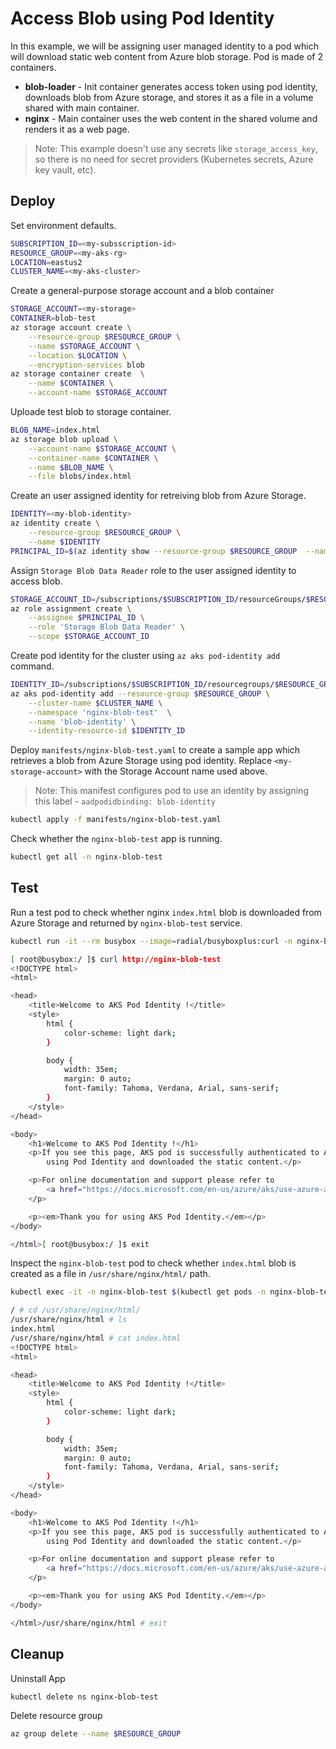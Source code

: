 # Access Blob using Pod Identity

In this example, we will be assigning user managed identity to a pod which will download static web content from Azure blob storage. Pod is made of 2 containers.

- **blob-loader** - Init container generates access token using pod identity, downloads blob from Azure storage, and stores it as a file in a volume shared with main container.
- **nginx** - Main container uses the web content in the shared volume and renders it as a web page.

> Note: This example doesn't use any secrets like `storage_access_key`, so there is no need for secret providers (Kubernetes secrets, Azure key vault, etc).

## Deploy

Set environment defaults.

```sh
SUBSCRIPTION_ID=<my-subsscription-id>
RESOURCE_GROUP=<my-aks-rg>
LOCATION=eastus2
CLUSTER_NAME=<my-aks-cluster>
```

Create a general-purpose storage account and a blob container 

```sh
STORAGE_ACCOUNT=<my-storage>
CONTAINER=blob-test
az storage account create \
    --resource-group $RESOURCE_GROUP \
    --name $STORAGE_ACCOUNT \
    --location $LOCATION \
    --encryption-services blob
az storage container create  \
    --name $CONTAINER \
    --account-name $STORAGE_ACCOUNT
```

Uploade test blob to storage container.

```sh
BLOB_NAME=index.html
az storage blob upload \
    --account-name $STORAGE_ACCOUNT \
    --container-name $CONTAINER \
    --name $BLOB_NAME \
    --file blobs/index.html 
```
 
Create an user assigned identity for retreiving blob from Azure Storage.

```sh
IDENTITY=<my-blob-identity>
az identity create \
    --resource-group $RESOURCE_GROUP \
    --name $IDENTITY
PRINCIPAL_ID=$(az identity show --resource-group $RESOURCE_GROUP  --name $IDENTITY --query 'principalId' -o tsv)
```

Assign `Storage Blob Data Reader` role to the user assigned identity to access blob.

```sh
STORAGE_ACCOUNT_ID=/subscriptions/$SUBSCRIPTION_ID/resourceGroups/$RESOURCE_GROUP/providers/Microsoft.Storage/storageAccounts/$STORAGE_ACCOUNT
az role assignment create \
    --assignee $PRINCIPAL_ID \
    --role 'Storage Blob Data Reader' \
    --scope $STORAGE_ACCOUNT_ID
```

Create pod identity for the cluster using `az aks pod-identity add` command.

```sh
IDENTITY_ID=/subscriptions/$SUBSCRIPTION_ID/resourcegroups/$RESOURCE_GROUP/providers/Microsoft.ManagedIdentity/userAssignedIdentities/$IDENTITY
az aks pod-identity add --resource-group $RESOURCE_GROUP \
    --cluster-name $CLUSTER_NAME \
    --namespace 'nginx-blob-test'  \
    --name 'blob-identity' \
    --identity-resource-id $IDENTITY_ID
```

Deploy `manifests/nginx-blob-test.yaml` to create a sample app which retrieves a blob from Azure Storage using pod identity. Replace `<my-storage-account>` with the Storage Account name used above.

> Note: This manifest configures pod to use an identity by assigning this label - `aadpodidbinding: blob-identity`

```sh
kubectl apply -f manifests/nginx-blob-test.yaml
```

Check whether the `nginx-blob-test` app is running.

```sh
kubectl get all -n nginx-blob-test
```

## Test

Run a test pod to check whether nginx `index.html` blob is downloaded from Azure Storage and returned by `nginx-blob-test` service.

```sh
kubectl run -it --rm busybox --image=radial/busyboxplus:curl -n nginx-blob-test -- sh

[ root@busybox:/ ]$ curl http://nginx-blob-test
<!DOCTYPE html>
<html>

<head>
    <title>Welcome to AKS Pod Identity !</title>
    <style>
        html {
            color-scheme: light dark;
        }

        body {
            width: 35em;
            margin: 0 auto;
            font-family: Tahoma, Verdana, Arial, sans-serif;
        }
    </style>
</head>

<body>
    <h1>Welcome to AKS Pod Identity !</h1>
    <p>If you see this page, AKS pod is successfully authenticated to Azure Blob Storage
        using Pod Identity and downloaded the static content.</p>

    <p>For online documentation and support please refer to
        <a href="https://docs.microsoft.com/en-us/azure/aks/use-azure-ad-pod-identity/">docs.microsoft.com</a>.
    </p>

    <p><em>Thank you for using AKS Pod Identity.</em></p>
</body>

</html>[ root@busybox:/ ]$ exit
```

Inspect the `nginx-blob-test` pod to check whether `index.html` blob is created as a file in `/usr/share/nginx/html/` path.

```sh
kubectl exec -it -n nginx-blob-test $(kubectl get pods -n nginx-blob-test -l app=nginx-blob-test -o jsonpath='{.items[0].metadata.name}') -- sh

/ # cd /usr/share/nginx/html/
/usr/share/nginx/html # ls
index.html
/usr/share/nginx/html # cat index.html
<!DOCTYPE html>
<html>

<head>
    <title>Welcome to AKS Pod Identity !</title>
    <style>
        html {
            color-scheme: light dark;
        }

        body {
            width: 35em;
            margin: 0 auto;
            font-family: Tahoma, Verdana, Arial, sans-serif;
        }
    </style>
</head>

<body>
    <h1>Welcome to AKS Pod Identity !</h1>
    <p>If you see this page, AKS pod is successfully authenticated to Azure Blob Storage
        using Pod Identity and downloaded the static content.</p>

    <p>For online documentation and support please refer to
        <a href="https://docs.microsoft.com/en-us/azure/aks/use-azure-ad-pod-identity/">docs.microsoft.com</a>.
    </p>

    <p><em>Thank you for using AKS Pod Identity.</em></p>
</body>

</html>/usr/share/nginx/html # exit
```

## Cleanup

Uninstall App 

```sh
kubectl delete ns nginx-blob-test
```

Delete resource group

```sh
az group delete --name $RESOURCE_GROUP
```
